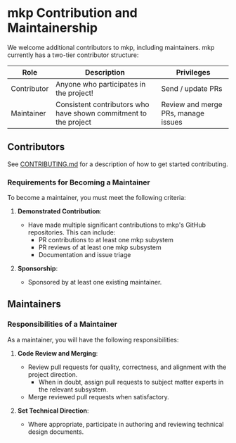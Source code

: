 # mkp Contribution and Maintainership

We welcome additional contributors to mkp, including maintainers. mkp
currently has a two-tier contributor structure:

| Role        | Description                                                      | Privileges                          |
| ----------- | ---------------------------------------------------------------- | ----------------------------------- |
| Contributor | Anyone who participates in the project!                          | Send / update PRs                   |
| Maintainer  | Consistent contributors who have shown commitment to the project | Review and merge PRs, manage issues |

## Contributors

See [CONTRIBUTING.md](./CONTRIBUTING.md) for a description of how to get started
contributing.

### Requirements for Becoming a Maintainer

To become a maintainer, you must meet the following criteria:


1. **Demonstrated Contribution**:

   - Have made multiple significant contributions to mkp's GitHub
     repositories. This can include:
     - PR contributions to at least one mkp subystem
     - PR reviews of at least one mkp subsystem
     - Documentation and issue triage

2. **Sponsorship**:

   - Sponsored by at least one existing maintainer.

## Maintainers

### Responsibilities of a Maintainer

As a maintainer, you will have the following responsibilities:

1. **Code Review and Merging**:

   - Review pull requests for quality, correctness, and alignment with the
     project direction.
     - When in doubt, assign pull requests to subject matter experts in the
       relevant subsystem.
   - Merge reviewed pull requests when satisfactory.

2. **Set Technical Direction**:

   - Where appropriate, participate in authoring and reviewing technical design
     documents.


